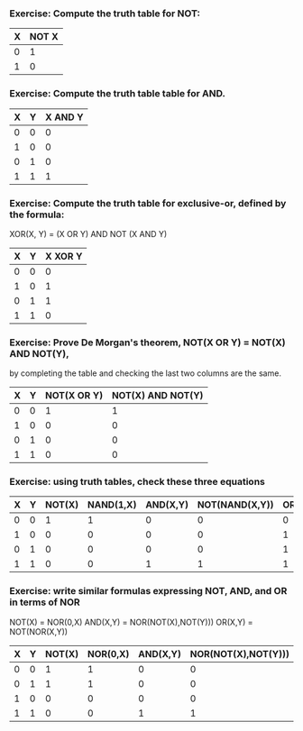 ### Exercise: Compute the truth table for NOT:

X | NOT X
--|-------
0 |   1
1 |   0

### Exercise: Compute the truth table table for AND.

X | Y | X AND Y
--|---|--------
0 | 0 |   0
1 | 0 |   0
0 | 1 |   0
1 | 1 |   1

### Exercise: Compute the truth table for exclusive-or, defined by the formula:

XOR(X, Y) = (X OR Y) AND NOT (X AND Y)

X | Y | X XOR Y
--|---|--------
0 | 0 |   0
1 | 0 |   1
0 | 1 |   1
1 | 1 |   0

### Exercise: Prove De Morgan's theorem, NOT(X OR Y) = NOT(X) AND NOT(Y),
by completing the table and checking the last two columns are the same.

X | Y | NOT(X OR Y) | NOT(X) AND NOT(Y)
--|---|-------------|-------------------
0 | 0 |      1      |        1
1 | 0 |      0      |        0
0 | 1 |      0      |        0
1 | 1 |      0      |        0


### Exercise: using truth tables, check these three equations

X | Y |NOT(X)|NAND(1,X)|AND(X,Y)|NOT(NAND(X,Y))|OR(X,Y)|NAND(NOT(X),NOT(Y)))|
--|---|------|---------|--------|--------------|-------|--------------------|
0 | 0 |   1  |     1   |    0   |       0      |    0  |        0           |
1 | 0 |   0  |     0   |    0   |       0      |    1  |        1           |
0 | 1 |   0  |     0   |    0   |       0      |    1  |        1           |
1 | 1 |   0  |     0   |    1   |       1      |    1  |        1           |

### Exercise: write similar formulas expressing NOT, AND, and OR in terms of NOR

NOT(X) = NOR(0,X)
AND(X,Y) = NOR(NOT(X),NOT(Y)))
OR(X,Y) = NOT(NOR(X,Y))


|X | Y | NOT(X) | NOR(0,X) | AND(X,Y) | NOR(NOT(X),NOT(Y))) | OR(X,Y) | NOT(NOR(X,Y)) |
|--- |--- |--- |--- |--- |--- |--- |--- |
|0   | 0  | 1  | 1  | 0  | 0  | 0  |  0 |
|0   | 1  | 1  | 1  | 0  | 0  | 1  | 1  |
|1   | 0  | 0  | 0  | 0  | 0  | 1  | 1  |
|1   | 1  | 0  | 0  | 1  | 1  | 1  | 1  |
